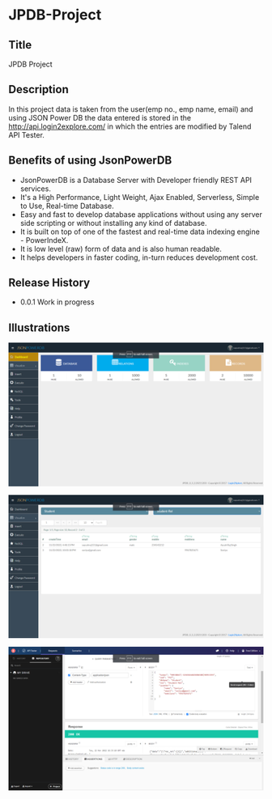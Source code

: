 # JPDB-Project


## Title 
JPDB Project

## Description
In this project data is taken from the user(emp no., emp name, email) and using JSON Power DB the data entered is stored in the http://api.login2explore.com/ in which the entries are modified by Talend API Tester.

## Benefits of using JsonPowerDB
- JsonPowerDB is a Database Server with Developer friendly REST API services.
- It's a High Performance, Light Weight, Ajax Enabled, Serverless, Simple to Use, Real-time Database.
- Easy and fast to develop database applications without using any server side scripting or without installing any kind of database.
- It is built on top of one of the fastest and real-time data indexing engine - PowerIndeX.
- It is low level (raw) form of data and is also human readable.
- It helps developers in faster coding, in-turn reduces development cost.

## Release History
- 0.0.1
   Work in progress
   
## Illustrations


![Dashboard](https://github.com/Singhayushraj/JPdb-Project/blob/main/Screenshots/Screenshot%20(3).png)

![Index Page](https://github.com/Singhayushraj/JPdb-Project/blob/main/Screenshots/Screenshot%20(4).png)

![Visualize](https://github.com/Singhayushraj/JPdb-Project/blob/main/Screenshots/Screenshot%20(5).png)

